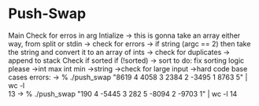 # Push-Swap
Main
    Check for erros in arg
	Intialize
		-> this is gonna take an array either way, from split or stdin
		-> check for errors
		-> if string (argc == 2) then take the string and convert it to an array of ints
		-> check for duplicates
		-> append to stack
	Check if sorted
		if (!sorted) -> sort
to do:
	fix sorting logic please
	->int max int min
	->string
	->check for large input
	->hard code base cases
errors:
	->  % ./push_swap "8619 4 4058 3 2384 2 -3495 1 8763 5" | wc -l  
		13
	->  % ./push_swap "190 4 -5445 3 282 5 -8094 2  -9703 1" | wc -l
	14